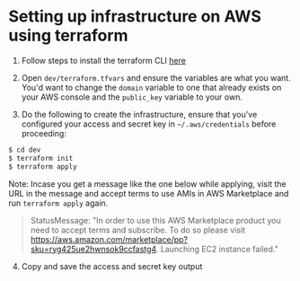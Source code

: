 # Setting up infrastructure on AWS using terraform
1. Follow steps to install the terraform CLI [here](https://www.terraform.io/intro/getting-started/install.html)

2. Open `dev/terraform.tfvars` and ensure the variables are what you want. You'd want to change the `domain` variable to one that already exists on your AWS console and the `public_key` variable to your own.

3. Do the following to create the infrastructure, ensure that you've configured your access and secret key in `~/.aws/credentials` before proceeding:
```sh
$ cd dev
$ terraform init
$ terraform apply
```
Note: Incase you get a message like the one below while applying, visit the URL in the message and accept terms to use AMIs in AWS Marketplace and run `terraform apply` again.
> StatusMessage: "In order to use this AWS Marketplace product you need to accept terms and subscribe. To do so please visit https://aws.amazon.com/marketplace/pp?sku=ryg425ue2hwnsok9ccfastg4. Launching EC2 instance failed." 

4. Copy and save the access and secret key output

